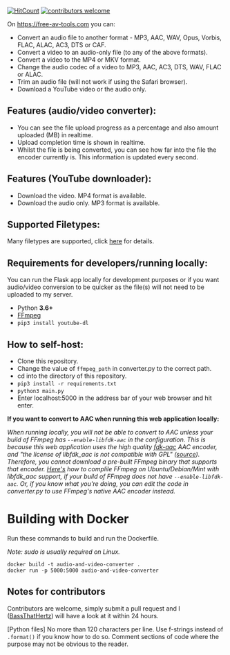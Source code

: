 [![HitCount](http://hits.dwyl.com/BassThatHertz/AudioAndVideoConverter.svg)](http://hits.dwyl.com/BassThatHertz/AudioAndVideoConverter)
[![contributors welcome](https://img.shields.io/badge/contributors-welcome-brightgreen.svg?style=flat)](https://github.com/dwyl/esta/issues)

On https://free-av-tools.com you can:
- Convert an audio file to another format - MP3, AAC, WAV, Opus, Vorbis, FLAC, ALAC, AC3, DTS or CAF.
- Convert a video to an audio-only file (to any of the above formats).
- Convert a video to the MP4 or MKV format.
- Change the audio codec of a video to MP3, AAC, AC3, DTS, WAV, FLAC or ALAC.
- Trim an audio file (will not work if using the Safari browser).
- Download a YouTube video or the audio only.

## Features (audio/video converter):
- You can see the file upload progress as a percentage and also amount uploaded (MB) in realtime.
- Upload completion time is shown in realtime.
- Whilst the file is being converted, you can see how far into the file the encoder currently is. This information is updated every second.

## Features (YouTube downloader):
- Download the video. MP4 format is available.
- Download the audio only. MP3 format is available.

## Supported Filetypes:
Many filetypes are supported, click [here](https://freeaudioconverter.net/filetypes) for details.

## Requirements for developers/running locally:
You can run the Flask app locally for development purposes or if you want audio/video conversion to be quicker as the file(s) will not need to be uploaded to my server.
- Python **3.6+**
- [FFmpeg](https://ffmpeg.org/download.html)
- `pip3 install youtube-dl`

## How to self-host:
- Clone this repository.
- Change the value of `ffmpeg_path` in converter.py to the correct path.
- cd into the directory of this repository.
- `pip3 install -r requirements.txt`
- `python3 main.py`
- Enter localhost:5000 in the address bar of your web browser and hit enter.

**If you want to convert to AAC when running this web application locally:**

*When running locally, you will not be able to convert to AAC unless your build of FFmpeg has `--enable-libfdk-aac` in the configuration. This is because this web application uses the high quality [fdk-aac](https://github.com/mstorsjo/fdk-aac) AAC encoder, and "the license of libfdk_aac is not compatible with GPL" ([source](https://trac.ffmpeg.org/wiki/Encode/AAC)). Therefore, you cannot download a pre-built FFmpeg binary that supports that encoder. [Here's](https://trac.ffmpeg.org/wiki/CompilationGuide/Ubuntu) how to complile FFmpeg on Ubuntu/Debian/Mint with libfdk_aac support, if your build of FFmpeg does not have `--enable-libfdk-aac`. Or, if you know what you're doing, you can edit the code in converter.py to use FFmpeg's native AAC encoder instead.*

# Building with Docker
Run these commands to build and run the Dockerfile.

*Note: sudo is usually required on Linux.*
```
docker build -t audio-and-video-converter .
docker run -p 5000:5000 audio-and-video-converter
```

## Notes for contributors
Contributors are welcome, simply submit a pull request and I ([BassThatHertz](https://github.com/BassThatHertz)) will have a look at it within 24 hours.

[Python files] No more than 120 characters per line. Use f-strings instead of `.format()` if you know how to do so. Comment sections of code where the purpose may not be obvious to the reader.